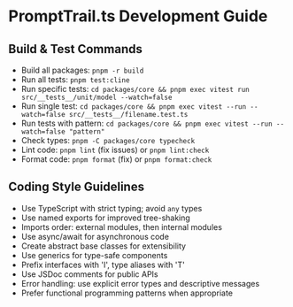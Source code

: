 # PromptTrail.ts Development Guide

## Build & Test Commands

- Build all packages: `pnpm -r build`
- Run all tests: `pnpm test:cline`
- Run specific tests: `cd packages/core && pnpm exec vitest run src/__tests__/unit/model --watch=false`
- Run single test: `cd packages/core && pnpm exec vitest --run --watch=false src/__tests__/filename.test.ts`
- Run tests with pattern: `cd packages/core && pnpm exec vitest --run --watch=false "pattern"`
- Check types: `pnpm -C packages/core typecheck`
- Lint code: `pnpm lint` (fix issues) or `pnpm lint:check`
- Format code: `pnpm format` (fix) or `pnpm format:check`

## Coding Style Guidelines

- Use TypeScript with strict typing; avoid `any` types
- Use named exports for improved tree-shaking
- Imports order: external modules, then internal modules
- Use async/await for asynchronous code
- Create abstract base classes for extensibility
- Use generics for type-safe components
- Prefix interfaces with 'I', type aliases with 'T'
- Use JSDoc comments for public APIs
- Error handling: use explicit error types and descriptive messages
- Prefer functional programming patterns when appropriate
